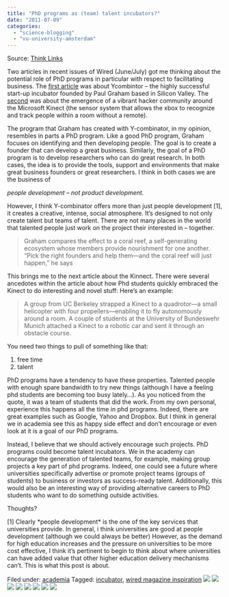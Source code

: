 ```yaml
---
title: "PhD programs as (team) talent incubators?"
date: "2011-07-09"
categories: 
  - "science-blogging"
  - "vu-university-amsterdam"
---
```


Source: [Think Links](http://thinklinks.wordpress.com/feed/)

Two articles in recent issues of Wired (June/July) got me thinking about the potential role of PhD programs in particular with respect to facilitating business. The [first article](http://www.wired.com/magazine/2011/05/ff_ycombinator/) was about Ycombintor – the highly successful start-up incubator founded by Paul Graham based in Silicon Valley. The [second](http://www.wired.com/magazine/2011/06/mf_kinect/) was about the emergence of a vibrant hacker community around the Microsoft Kinect (the sensor system that allows the xbox to recognize and track people within a room without a remote).

The program that Graham has created with Y-combinator, in my opinion, resembles in parts a PhD program. Like a good PhD program, Graham focuses on identifying and then developing people. The goal is to create a founder that can develop a great business. Similarly, the goal of a PhD program is to develop researchers who can do great research. In both cases, the idea is to provide the tools, support and environments that make great business founders or great researchers. I think in both cases we are the business of

_people development – not product development._

However, I think Y-combinator offers more than just people development \[1\], it creates a creative, intense, social atmosphere. It’s designed to not only create talent but teams of talent. There are not many places in the world that talented people just work on the project their interested in – together.

> Graham compares the effect to a coral reef, a self-generating ecosystem whose members provide nourishment for one another. “Pick the right founders and help them—and the coral reef will just happen,” he says

This brings me to the next article about the Kinnect. There were several ancedotes within the article about how Phd students quickly embraced the Kinect to do interesting and novel stuff: Here’s an example:

> A group from UC Berkeley strapped a Kinect to a quadrotor—a small helicopter with four propellers—enabling it to fly autonomously around a room. A couple of students at the University of Bundeswehr Munich attached a Kinect to a robotic car and sent it through an obstacle course.

You need two things to pull of something like that:

1. free time
2. talent

PhD programs have a tendency to have these properties. Talented people with enough spare bandwidth to try new things (although I have a feeling phd students are becoming too busy lately…). As you noticed from the quote, it was a team of students that did the work. From my own personal, experience this happens all the time in phd programs. Indeed, there are great examples such as Google, Yahoo and Dropbox. But I think in general we in academia see this as happy side effect and don’t encourage or even look at it is a goal of our PhD programs.

Instead, I believe that we should actively encourage such projects. PhD programs could become talent incubators. We in the academy can encourage the generation of talented teams, for example, making group projects a key part of phd programs. Indeed, one could see a future where universities specifically advertise or promote project teams (groups of students) to business or investors as success-ready talent. Additionally, this would also be an interesting way of providing alternative careers to PhD students who want to do something outside activities.

Thoughts?

\[1\] Clearly \*people development\* is the one of the key services that universities provide. In general, i think universities are good at people development (although we could always be better) However, as the demand for high education increases and the pressure on universities to be more cost effective, I think it’s pertinent to begin to think about where universities can have added value that other higher education delivery mechanisms can’t. This is what this post is about.

  
Filed under: [academia](http://thinklinks.wordpress.com/category/academia/) Tagged: [incubator](http://thinklinks.wordpress.com/tag/incubator/), [wired magazine inspiration](http://thinklinks.wordpress.com/tag/wired-magazine-inspiration/) [![](http://feeds.wordpress.com/1.0/comments/thinklinks.wordpress.com/315/)](http://feeds.wordpress.com/1.0/gocomments/thinklinks.wordpress.com/315/) [![](http://feeds.wordpress.com/1.0/delicious/thinklinks.wordpress.com/315/)](http://feeds.wordpress.com/1.0/godelicious/thinklinks.wordpress.com/315/) [![](http://feeds.wordpress.com/1.0/facebook/thinklinks.wordpress.com/315/)](http://feeds.wordpress.com/1.0/gofacebook/thinklinks.wordpress.com/315/) [![](http://feeds.wordpress.com/1.0/twitter/thinklinks.wordpress.com/315/)](http://feeds.wordpress.com/1.0/gotwitter/thinklinks.wordpress.com/315/) [![](http://feeds.wordpress.com/1.0/stumble/thinklinks.wordpress.com/315/)](http://feeds.wordpress.com/1.0/gostumble/thinklinks.wordpress.com/315/) [![](http://feeds.wordpress.com/1.0/digg/thinklinks.wordpress.com/315/)](http://feeds.wordpress.com/1.0/godigg/thinklinks.wordpress.com/315/) [![](http://feeds.wordpress.com/1.0/reddit/thinklinks.wordpress.com/315/)](http://feeds.wordpress.com/1.0/goreddit/thinklinks.wordpress.com/315/) ![](http://stats.wordpress.com/b.gif?host=thinklinks.wordpress.com&blog=5274753&post=315&subd=thinklinks&ref=&feed=1)
